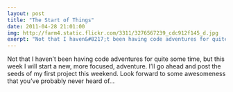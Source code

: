 ```yaml
---
layout: post
title: "The Start of Things"
date: 2011-04-28 21:01:00
img: http://farm4.static.flickr.com/3311/3276567239_cdc912f145_d.jpg
exerpt: "Not that I haven&#8217;t been having code adventures for quite some time, but this week I will start a new, more focused, adventure. I&#8217;ll go ahead and post the seeds of my first project this weekend. Look forward to some awesomeness that you&#8217;ve probably never heard of&#8230;"
---
```


Not that I haven&#8217;t been having code adventures for quite some time, but this week I will start a new, more focused, adventure. I&#8217;ll go ahead and post the seeds of my first project this weekend. Look forward to some awesomeness that you&#8217;ve probably never heard of&#8230;
